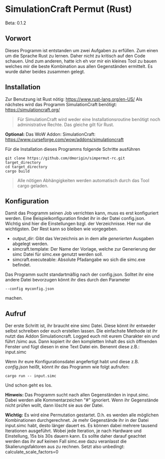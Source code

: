 # SimulationCraft Permut (Rust)

Beta: 0.1.2

## Vorwort

Dieses Programm ist entstanden um zwei Aufgaben zu erfüllen. Zum einen um die Sprache Rust
zu lernen. Daher nicht zu kritisch auf den Code schauen. Und zum anderen, hatte ich
eh vor mir ein kleines Tool zu bauen welches mir die beste Kombination aus allen
Gegenständen ermittelt. Es wurde daher beides zusammen gelegt.

## Installation

Zur Benutzung ist Rust nötig: https://www.rust-lang.org/en-US/
Als nächstes wird das Programm SimulationCraft benötigt: https://simulationcraft.org/

> Für SimulationCraft wird weder eine Installationsroutine benötigt noch
> administrative Rechte. Das gleiche gilt für Rust.

**Optional:** Das WoW Addon: SimulationCraft: https://www.curseforge.com/wow/addons/simulationcraft

Für die Installation dieses Programms folgende Schritte ausführen
```
git clone https://github.com/dmorigin/simpermut-rc.git target_directory
cd target_directory
cargo build
```

> Alle nötigen Abhängigkeiten werden automatisch durch das Tool cargo geladen.

## Konfiguration

Damit das Programm seinen Job verrichten kann, muss es erst konfiguriert werden. Eine
Beispielkonfiguration findet ihr in der Datei config.json. Wichtig sind hier die
Einstellungen bzgl. der Verzeichnisse. Hier nur die wichtigsten. Der Rest kann so bleiben
wie vorgegeben.

- output_dir: Gibt das Verzeichnis an in dem alle *generierten* Ausgaben abgelegt werden.
- simcraft.template: Der Name der Vorlage, welche zur Generierung der simc Datei für simc.exe genutzt werden soll.
- simcraft.executeable: Absolute Pfadangabe wo sich die simc.exe befindet.

Das Programm sucht standartmäßig nach der config.json. Solltet ihr eine andere Datei bevorzugen
könnt ihr dies durch den Parameter
```
--config myconfig.json
```
machen.

## Aufruf

Der erste Schritt ist, ihr braucht eine simc Datei. Diese könnt ihr entweder selbst schreiben
oder euch erstellen lassen. Die einfachste Methode ist ihr nutzt das Addon Simulationcraft. Logged
euch mit eurem Charakter ein und führt /simc aus. Dann kopiert ihr den kompletten Inhalt des sich
öffnenden Fenster und fügt diesen in eine Text Datei ein. Benennt diese z.B.: input.simc

Wenn ihr eure Konfigurationsdatei angefertigt habt und diese z.B. *config.json* heißt, könnt ihr
das Programm wie folgt aufrufen:

```
cargo run -- input.simc
```

Und schon geht es los.

**Hinweis:**
Das Programm sucht nach allen Gegenständen in input.simc. Dabei werden alle Kommentarzeichen "#" 
ignoriert. Wenn ihr Gegenstände nicht prüfen wollt, dann löscht sie aus der Datei.

**Wichtig:**
Es wird eine Permutation gestartet. D.h. es werden alle möglichen Kombinationen durchgerechnet.
Je mehr Gegenstände ihr in der Datei input.simc habt, desto länger dauert es. Es können dabei
mehrere tausend Iterationen ausgeführt. Wobei jede Iteration, je nach Hardware und Einstellung, 
15s bis 30s dauern kann.
Es sollte daher darauf geachtet werden das ihr auf keinen Fall simc.exe dazu veranlasst die 
Skalierungsfaktoren aus zu rechnen. Setzt also unbedingt: calculate_scale_factors=0

